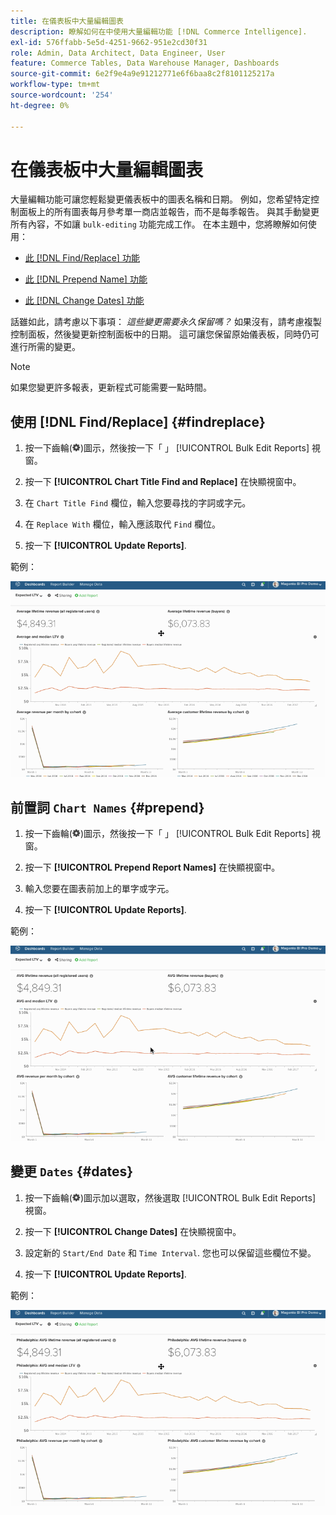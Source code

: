 ```yaml
---
title: 在儀表板中大量編輯圖表
description: 瞭解如何在中使用大量編輯功能 [!DNL Commerce Intelligence].
exl-id: 576ffabb-5e5d-4251-9662-951e2cd30f31
role: Admin, Data Architect, Data Engineer, User
feature: Commerce Tables, Data Warehouse Manager, Dashboards
source-git-commit: 6e2f9e4a9e91212771e6f6baa8c2f8101125217a
workflow-type: tm+mt
source-wordcount: '254'
ht-degree: 0%

---
```


# 在儀表板中大量編輯圖表

大量編輯功能可讓您輕鬆變更儀表板中的圖表名稱和日期。 例如，您希望特定控制面板上的所有圖表每月參考單一商店並報告，而不是每季報告。 與其手動變更所有內容，不如讓 `bulk-editing` 功能完成工作。 在本主題中，您將瞭解如何使用：

* [此 [!DNL Find/Replace] 功能](#findreplace)

* [此 [!DNL Prepend Name] 功能](#prepend)

* [此 [!DNL Change Dates] 功能](#dates)

話雖如此，請考慮以下事項： *這些變更需要永久保留嗎？* 如果沒有，請考慮複製控制面板，然後變更新控制面板中的日期。 這可讓您保留原始儀表板，同時仍可進行所需的變更。

>[!NOTE]
>
>如果您變更許多報表，更新程式可能需要一點時間。

## 使用 [!DNL Find/Replace] {#findreplace}

1. 按一下齒輪(![](../../assets/gear-icon.png))圖示，然後按一下「 」 [!UICONTROL Bulk Edit Reports] 視窗。

1. 按一下 **[!UICONTROL Chart Title Find and Replace]** 在快顯視窗中。

1. 在 `Chart Title Find` 欄位，輸入您要尋找的字詞或字元。

1. 在 `Replace With` 欄位，輸入應該取代 `Find` 欄位。

1. 按一下 **[!UICONTROL Update Reports]**.

範例：

![大量編輯](../../assets/bulk_edit.gif)

## 前置詞 `Chart Names` {#prepend}

1. 按一下齒輪(![](../../assets/gear-icon.png))圖示，然後按一下「 」 [!UICONTROL Bulk Edit Reports] 視窗。

1. 按一下 **[!UICONTROL Prepend Report Names]** 在快顯視窗中。

1. 輸入您要在圖表前加上的單字或字元。

1. 按一下 **[!UICONTROL Update Reports]**.

範例：

![前置詞](../../assets/prepend.gif)

## 變更 `Dates` {#dates}

1. 按一下齒輪(![](../../assets/gear-icon.png))圖示加以選取，然後選取 [!UICONTROL Bulk Edit Reports] 視窗。

1. 按一下 **[!UICONTROL Change Dates]** 在快顯視窗中。

1. 設定新的 `Start/End Date` 和 `Time Interval`. 您也可以保留這些欄位不變。

1. 按一下 **[!UICONTROL Update Reports]**.

範例：

![變更日期](../../assets/dates.gif)
